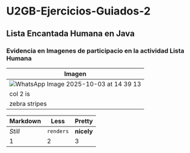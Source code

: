 # U2GB-Ejercicios-Guiados-2
## Lista Encantada Humana en Java
### Evidencia en Imagenes de participacio en la actividad Lista Humana 

| Imagen        | 
| ------------- |
| ![WhatsApp Image 2025-10-03 at 14 39 13](https://github.com/user-attachments/assets/8ad22b95-21ba-46ff-9250-6e4098ac1b5c) | 
| col 2 is      | 
| zebra stripes | 



Markdown | Less | Pretty
--- | --- | ---
*Still* | `renders` | **nicely**
1 | 2 | 3
